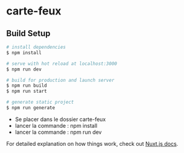 # carte-feux

## Build Setup

```bash
# install dependencies
$ npm install

# serve with hot reload at localhost:3000
$ npm run dev

# build for production and launch server
$ npm run build
$ npm run start

# generate static project
$ npm run generate
```

- Se placer dans le dossier carte-feux
- lancer la commande : npm install
- lancer la commande : npm run dev

For detailed explanation on how things work, check out [Nuxt.js docs](https://nuxtjs.org).
